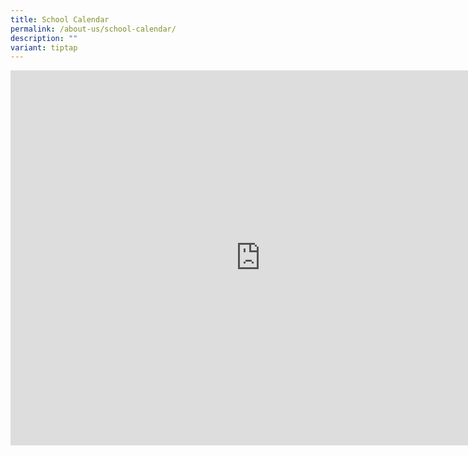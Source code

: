 ```yaml
---
title: School Calendar
permalink: /about-us/school-calendar/
description: ""
variant: tiptap
---
```

<div class="iframe-wrapper">
<iframe style="border-width:0" height="600" width="800" allowfullscreen="true" frameborder="0" src="https://calendar.google.com/calendar/embed?height=600&amp;wkst=1&amp;ctz=Asia%2FSingapore&amp;bgcolor=%23ffffff&amp;showTitle=0&amp;showPrint=0&amp;showTabs=0&amp;src=Y18wdGR2OGlmaTEwYXVxZDBtM2Y5bWFxOWw2a0Bncm91cC5jYWxlbmRhci5nb29nbGUuY29t&amp;src=Y19mdDJlbzhlamkwcWI4b2VxdmlhZmRkcG43Z0Bncm91cC5jYWxlbmRhci5nb29nbGUuY29t&amp;color=%23F4511E&amp;color=%23EF6C00"></iframe>
</div>
<p></p>